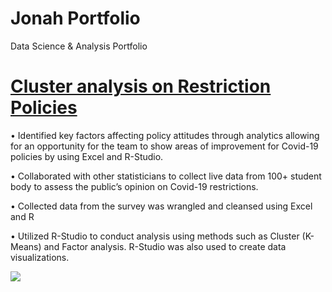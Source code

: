 # Jonah Portfolio
Data Science &amp; Analysis Portfolio


# [Cluster analysis on Restriction Policies](https://github.com/datamon1016/Jonah_Portfolio/blob/main/R_Analysis.pdf)
• Identified key factors affecting policy attitudes through analytics allowing for an opportunity for the team to show areas
of improvement for Covid-19 policies by using Excel and R-Studio.

 
• Collaborated with other statisticians to collect live data from 100+ student body to assess the public’s opinion on Covid-19 restrictions. 

• Collected data from the survey was wrangled and cleansed using Excel and R

• Utilized R-Studio to conduct analysis using methods such as Cluster (K-Means) and Factor analysis. R-Studio was also
used to create data visualizations.


![](https://github.com/datamon1016/Jonah_Portfolio/blob/main/Cluster2.PNG)
